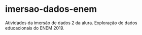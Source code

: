 # imersao-dados-enem
Atividades da imersão de dados 2 da alura. Exploração de dados educacionais do ENEM 2019.
